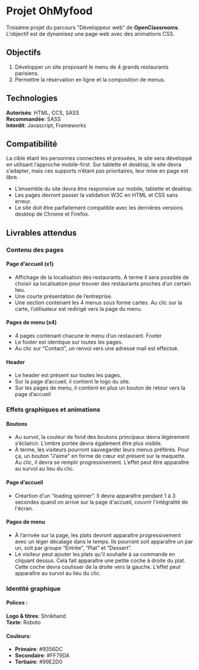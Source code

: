 # Projet OhMyfood
Troisème projet  du parcours "Développeur web" de **OpenClassrooms**. L'objectif est de dynamisez une page web avec des animations CSS.

## Objectifs
1. Développer un site proposant le menu de 4 grands restaurants parisiens.
2. Permettre la réservation en ligne et la composition de menus.

## Technologies
**Autorisés**: HTML, CCS, SASS   
**Recommandée**: SASS   
**Interdit**: Javascript, Frameworks    

## Compatibilité
La cible étant les personnes connectées et pressées, le site sera développé en utilisant l’approche mobile-first.
Sur tablette et desktop, le site devra s’adapter, mais ces supports n’étant pas prioritaires, leur mise en page est libre.
- L’ensemble du site devra être responsive sur mobile, tablette et desktop.
- Les pages devront passer la validation W3C en HTML et CSS sans erreur.
- Le site doit être parfaitement compatible avec les dernières versions desktop de Chrome et Firefox.

## Livrables attendus
### Contenu des pages 
#### Page d’accueil (x1)
- Affichage de la localisation des restaurants. À terme il sera possible de choisir sa localisation pour trouver des restaurants proches d’un certain lieu.
- Une courte présentation de l’entreprise.
- Une section contenant les 4 menus sous forme cartes. Au clic sur la carte, l’utilisateur est redirigé vers la page du menu.

#### Pages de menu (x4)
- 4 pages contenant chacune le menu d’un restaurant. Footer
- Le footer est identique sur toutes les pages.
- Au clic sur “Contact”, un renvoi vers une adresse mail est effectué.

#### Header
- Le header est présent sur toutes les pages.
- Sur la page d’accueil, il contient le logo du site.
- Sur les pages de menu, il contient en plus un bouton de retour vers la page d’accueil

### Effets graphiques et animations

#### Boutons
- Au survol, la couleur de fond des boutons principaux devra légèrement s’éclaircir. L’ombre portée devra également être plus visible.
- À terme, les visiteurs pourront sauvegarder leurs menus préférés. Pour ça, un bouton "J’aime" en forme de cœur est présent sur la maquette. Au clic, il devra se remplir progressivement. L’effet peut être apparaître au survol au lieu du clic.

#### Page d’accueil
-  Créartion d'un “loading spinner”. Il devra apparaître pendant 1 à 3 secondes quand on arrive sur la page d'accueil, couvrir l'intégralité de l'écran.

#### Pages de menu
- À l’arrivée sur la page, les plats devront apparaître progressivement avec un léger décalage dans le temps. Ils pourront soit apparaître un par un, soit par groupe “Entrée”, “Plat” et “Dessert”.
- Le visiteur peut ajouter les plats qu'il souhaite à sa commande en cliquant dessus. Cela fait apparaître une petite coche à droite du plat. Cette coche devra coulisser de la droite vers la gauche. L’effet peut apparaître au survol au lieu du clic.  

### Identité graphique
#### Polices :
**Logo & titres**: Shrikhand   
**Texte**: Roboto  
#### Couleurs:   
- **Primaire**: #9356DC
- **Secondaire**: #FF79DA
- **Tertiaire**: #99E2D0
